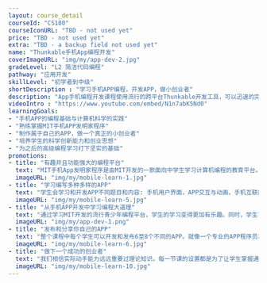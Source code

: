 ```yaml
---
layout: course_detail
courseId: "CS180"
courseIconURL: "TBD - not used yet"
price: "TBD - not used yet"
extra: "TBD - a backup field not used yet"
name: "Thunkable手机App编程开发"
coverImageURL: "img/my/app-dev-2.jpg"
gradeLevel: "L2 简洁代码编程"
pathway: "应用开发"
skillLevel: "初学者到中级"
shortDescription : "学习手机APP编程，开发APP，做小创业者"
description: "App手机编程开发课程使用流行的跨平台Thunkable开发工具，可以迅速的完成App的设计与实现，在完成编程学习的同时，把自己的创业想法变成现实。"
videoIntro : "https://www.youtube.com/embed/N1n7abK5Nd0"
learningGoals:
- "手机APP的编程基础与计算机科学的实践"
- "熟练掌握MIT手机APP发明家程序"
- "制作属于自己的APP，做一个真正的小创业者"
- "培养学生的科学创新能力和创业思想"
- "为之后的高级编程学习打下坚实的基础"
promotions:
- title: "有趣并且功能强大的编程平台"
  text: "MIT手机App发明家程序是由MIT开发的一款面向中学生学习计算机编程的教育平台。它把手机APP编程所需的复杂代码转换成为图形化的编程单元，使学生可以很快的开发出功能强大的自己的APP。"
  imageURL: "img/my/mobile-learn-1.jpg"
- title: "学习编写多种多样的APP"
  text: "学生会学习和开发APP不同题目和内容: 手机用户界面，APP交互与动画，手机互联网的编程，手机服务器通讯，微信聊天程序，手机传感器的应用，手机游戏的开发。"
  imageURL: "img/my/mobile-learn-5.jpg"
- title: "从手机APP开发中学习编程大道理"
  text: "通过学习MIT开发的流行青少年编程平台，学生的学习变得更加有乐趣。同时，学生可以很直接的接触和了解到计算机编程中使用的核心概念，为下一步学习真正的编程打下坚实的基础。"
  imageURL: "img/my/app-dev-1.png"
- title: "发布和分享你自己的APP"
  text: "整个课程中每个学生可以开发和发布6至8个不同的APP。就像一个专业的APP程序员和创业者，你会把自己的APP发布到谷歌的APP商店，让全世界的人通过互联网下载你的APP。"
  imageURL: "img/my/mobile-learn-6.jpg"
- title: "做下一个成功的创业者"
  text: "我们相信实际动手能力远远重要过理论知识。每一节课的设置都是为了让学生掌握通过编程解决具体实际问题的方法。同时，我们会给学生灌输科技创新创业的知识，让学生学习到如何把一个想法通过努力变为现实。"
  imageURL: "img/my/mobile-learn-10.jpg"
---
```

